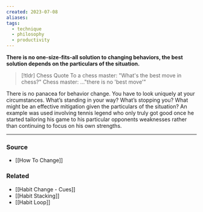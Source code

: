 ```yaml
---
created: 2023-07-08
aliases: 
tags:
  - technique
  - philosophy
  - productivity
---
```

**There is no one-size-fits-all solution to changing behaviors, the best solution depends on the particulars of the situation.**

> [!tldr] Chess Quote
> To a chess master:
>  "What's the best move in chess?"
>  Chess master:
> ..."there is no 'best move'"

There is no panacea for behavior change. You have to look uniquely at your circumstances. What’s standing in your way? What’s stopping you? What might be an effective mitigation given the particulars of the situation? An example was used involving tennis legend who only truly got good once he started tailoring his game to his particular opponents weaknesses rather than continuing to focus on his own strengths.

---

### Source
- [[How To Change]]

### Related
- [[Habit Change - Cues]] 
- [[Habit Stacking]] 
- [[Habit Loop]]